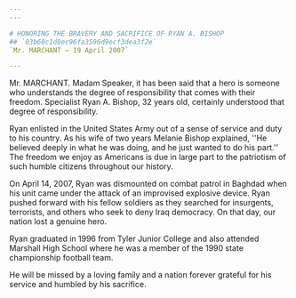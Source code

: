 ```yaml
---
---

# HONORING THE BRAVERY AND SACRIFICE OF RYAN A. BISHOP
## `03b60c1d8ec96fa3596d9ecf3dea3f2e`
`Mr. MARCHANT — 19 April 2007`

---
```



Mr. MARCHANT. Madam Speaker, it has been said that a hero is someone 
who understands the degree of responsibility that comes with their 
freedom. Specialist Ryan A. Bishop, 32 years old, certainly understood 
that degree of responsibility.

Ryan enlisted in the United States Army out of a sense of service and 
duty to his country. As his wife of two years Melanie Bishop explained, 
''He believed deeply in what he was doing, and he just wanted to do his 
part.'' The freedom we enjoy as Americans is due in large part to the 
patriotism of such humble citizens throughout our history.

On April 14, 2007, Ryan was dismounted on combat patrol in Baghdad 
when his unit came under the attack of an improvised explosive device. 
Ryan pushed forward with his fellow soldiers as they searched for 
insurgents, terrorists, and others who seek to deny Iraq democracy. On 
that day, our nation lost a genuine hero.

Ryan graduated in 1996 from Tyler Junior College and also attended 
Marshall High School where he was a member of the 1990 state 
championship football team.

He will be missed by a loving family and a nation forever grateful 
for his service and humbled by his sacrifice.

